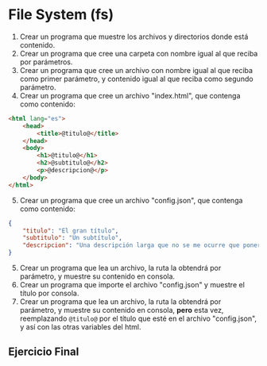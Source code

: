# File System (fs)

1. Crear un programa que muestre los archivos y directorios donde está contenido.
2. Crear un programa que cree una carpeta con nombre igual al que reciba por parámetros.
3. Crear un programa que cree un archivo con nombre igual al que reciba como primer parámetro, y contenido igual al que reciba como segundo parámetro.
4. Crear un programa que cree un archivo "index.html", que contenga como contenido:

```html
<html lang="es">
	<head>
		<title>@titulo@</title>
	</head>
	<body>
		<h1>@titulo@</h1>
		<h2>@subtitulo@</h2>
		<p>@descripcion@</p>
	</body>
</html>
```

5. Crear un programa que cree un archivo "config.json", que contenga como contenido:

```json
{
	"titulo": "El gran título",
	"subtitulo": "Un subtítulo",
	"descripcion": "Una descripción larga que no se me ocurre que poner, tururu ru ru ru"
}
```

5. Crear un programa que lea un archivo, la ruta la obtendrá por parámetro, y muestre su contenido en consola.
6. Crear un programa que importe el archivo "config.json" y muestre el título por consola.
7. Crear un programa que lea un archivo, la ruta la obtendrá por parámetro, y muestre su contenido en consola, **pero** esta vez, reemplazando `@titulo@` por el título que esté en el archivo "config.json", y así con las otras variables del html.


## Ejercicio Final

